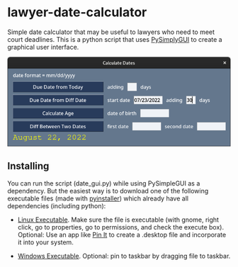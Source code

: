 # lawyer-date-calculator
Simple date calculator that may be useful to lawyers who need to meet court deadlines. This is a python script that uses [PySimplyGUI](https://github.com/PySimpleGUI) to create a graphical user interface.

![](https://github.com/jessemcg/lawyer-date-calculator/blob/main/photos/date_gui.png)

## Installing

You can run the script (date_gui.py) while using PySimpleGUI as a dependency. But the easiest way is to download one of the following executable files (made with [pyinstaller](https://github.com/pyinstaller/pyinstaller)) which already have all dependencies (including python):

* [Linux Executable](https://github.com/jessemcg/lawyer-date-calculator/blob/main/date_gui_linux). Make sure the file is executable (with gnome, right click, go to properties, go to permissions, and check the execute box). Optional: Use an app like [Pin It](https://flathub.org/apps/details/com.github.ryonakano.pinit) to create a .desktop file and incorporate it into your system.

* [Windows Executable](https://github.com/jessemcg/lawyer-date-calculator/blob/main/date_gui_windows.exe). Optional: pin to taskbar by dragging file to taskbar.
